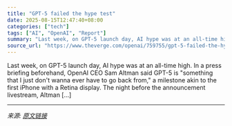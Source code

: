 ```yaml
---
title: "GPT-5 failed the hype test"
date: 2025-08-15T12:47:40+08:00
categories: ["tech"]
tags: ["AI", "OpenAI", "Report"]
summary: "Last week, on GPT-5 launch day, AI hype was at an all-time high. In a press briefing beforehand, OpenAI CEO Sam Altman said GPT-5 is \"something that I just don't wanna ever have to go back from,\" a mi"
source_url: "https://www.theverge.com/openai/759755/gpt-5-failed-the-hype-test-sam-altman-openai"
---
```


Last week, on GPT-5 launch day, AI hype was at an all-time high. In a press briefing beforehand, OpenAI CEO Sam Altman said GPT-5 is "something that I just don't wanna ever have to go back from," a milestone akin to the first iPhone with a Retina display. The night before the announcement livestream, Altman [&#8230;]

---

*来源: [原文链接](https://www.theverge.com/openai/759755/gpt-5-failed-the-hype-test-sam-altman-openai)*
